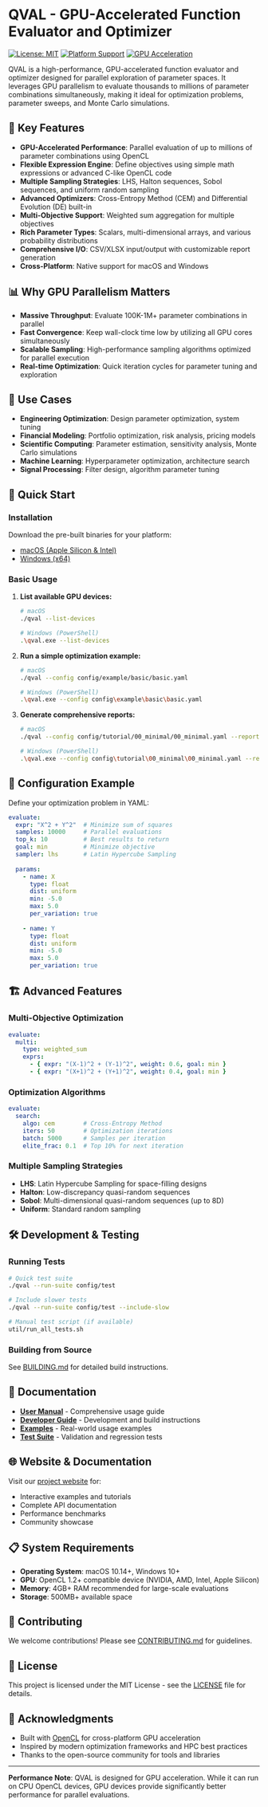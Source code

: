 # QVAL - GPU-Accelerated Function Evaluator and Optimizer

[![License: MIT](https://img.shields.io/badge/License-MIT-yellow.svg)](https://opensource.org/licenses/MIT)
[![Platform Support](https://img.shields.io/badge/platform-macOS%20%7C%20Windows-blue)](https://github.com)
[![GPU Acceleration](https://img.shields.io/badge/acceleration-OpenCL%20GPU-green)](https://www.khronos.org/opencl/)

QVAL is a high-performance, GPU-accelerated function evaluator and optimizer designed for parallel exploration of parameter spaces. It leverages GPU parallelism to evaluate thousands to millions of parameter combinations simultaneously, making it ideal for optimization problems, parameter sweeps, and Monte Carlo simulations.

## 🚀 Key Features

- **GPU-Accelerated Performance**: Parallel evaluation of up to millions of parameter combinations using OpenCL
- **Flexible Expression Engine**: Define objectives using simple math expressions or advanced C-like OpenCL code
- **Multiple Sampling Strategies**: LHS, Halton sequences, Sobol sequences, and uniform random sampling
- **Advanced Optimizers**: Cross-Entropy Method (CEM) and Differential Evolution (DE) built-in
- **Multi-Objective Support**: Weighted sum aggregation for multiple objectives
- **Rich Parameter Types**: Scalars, multi-dimensional arrays, and various probability distributions
- **Comprehensive I/O**: CSV/XLSX input/output with customizable report generation
- **Cross-Platform**: Native support for macOS and Windows

## 📊 Why GPU Parallelism Matters

- **Massive Throughput**: Evaluate 100K-1M+ parameter combinations in parallel
- **Fast Convergence**: Keep wall-clock time low by utilizing all GPU cores simultaneously  
- **Scalable Sampling**: High-performance sampling algorithms optimized for parallel execution
- **Real-time Optimization**: Quick iteration cycles for parameter tuning and exploration

## 🎯 Use Cases

- **Engineering Optimization**: Design parameter optimization, system tuning
- **Financial Modeling**: Portfolio optimization, risk analysis, pricing models
- **Scientific Computing**: Parameter estimation, sensitivity analysis, Monte Carlo simulations
- **Machine Learning**: Hyperparameter optimization, architecture search
- **Signal Processing**: Filter design, algorithm parameter tuning

## 🔧 Quick Start

### Installation
Download the pre-built binaries for your platform:
- [macOS (Apple Silicon & Intel)](https://github.com/mdx1358/qval/releases/latest)
- [Windows (x64)](https://github.com/mdx1358/qval/releases/latest)

### Basic Usage

1. **List available GPU devices:**
   ```bash
   # macOS
   ./qval --list-devices
   
   # Windows (PowerShell)
   .\qval.exe --list-devices
   ```

2. **Run a simple optimization example:**
   ```bash
   # macOS
   ./qval --config config/example/basic/basic.yaml
   
   # Windows (PowerShell)  
   .\qval.exe --config config\example\basic\basic.yaml
   ```

3. **Generate comprehensive reports:**
   ```bash
   # macOS
   ./qval --config config/tutorial/00_minimal/00_minimal.yaml --report txt,md,html
   
   # Windows (PowerShell)
   .\qval.exe --config config\tutorial\00_minimal\00_minimal.yaml --report txt,md,html
   ```

## 📝 Configuration Example

Define your optimization problem in YAML:

```yaml
evaluate:
  expr: "X^2 + Y^2"  # Minimize sum of squares
  samples: 10000     # Parallel evaluations
  top_k: 10          # Best results to return
  goal: min          # Minimize objective
  sampler: lhs       # Latin Hypercube Sampling
  
  params:
    - name: X
      type: float
      dist: uniform
      min: -5.0
      max: 5.0
      per_variation: true
      
    - name: Y  
      type: float
      dist: uniform
      min: -5.0
      max: 5.0
      per_variation: true
```

## 🏗️ Advanced Features

### Multi-Objective Optimization
```yaml
evaluate:
  multi:
    type: weighted_sum
    exprs:
      - { expr: "(X-1)^2 + (Y-1)^2", weight: 0.6, goal: min }
      - { expr: "(X+1)^2 + (Y+1)^2", weight: 0.4, goal: min }
```

### Optimization Algorithms
```yaml
evaluate:
  search:
    algo: cem        # Cross-Entropy Method
    iters: 50        # Optimization iterations
    batch: 5000      # Samples per iteration
    elite_frac: 0.1  # Top 10% for next iteration
```

### Multiple Sampling Strategies
- **LHS**: Latin Hypercube Sampling for space-filling designs
- **Halton**: Low-discrepancy quasi-random sequences
- **Sobol**: Multi-dimensional quasi-random sequences (up to 8D)
- **Uniform**: Standard random sampling

## 🛠️ Development & Testing

### Running Tests
```bash
# Quick test suite
./qval --run-suite config/test

# Include slower tests
./qval --run-suite config/test --include-slow

# Manual test script (if available)
util/run_all_tests.sh
```

### Building from Source
See [BUILDING.md](BUILDING.md) for detailed build instructions.

## 📖 Documentation

- **[User Manual](bin/doc/manual.md)** - Comprehensive usage guide
- **[Developer Guide](bin/doc/dev.md)** - Development and build instructions
- **[Examples](config/example/)** - Real-world usage examples
- **[Test Suite](config/test/)** - Validation and regression tests

## 🌐 Website & Documentation

Visit our [project website](https://mdx1358.github.io/qval/) for:
- Interactive examples and tutorials
- Complete API documentation  
- Performance benchmarks
- Community showcase

## 📋 System Requirements

- **Operating System**: macOS 10.14+, Windows 10+
- **GPU**: OpenCL 1.2+ compatible device (NVIDIA, AMD, Intel, Apple Silicon)
- **Memory**: 4GB+ RAM recommended for large-scale evaluations
- **Storage**: 500MB+ available space

## 🤝 Contributing

We welcome contributions! Please see [CONTRIBUTING.md](CONTRIBUTING.md) for guidelines.

## 📄 License

This project is licensed under the MIT License - see the [LICENSE](LICENSE) file for details.

## 🙏 Acknowledgments

- Built with [OpenCL](https://www.khronos.org/opencl/) for cross-platform GPU acceleration
- Inspired by modern optimization frameworks and HPC best practices
- Thanks to the open-source community for tools and libraries

---

**Performance Note**: QVAL is designed for GPU acceleration. While it can run on CPU OpenCL devices, GPU devices provide significantly better performance for parallel evaluations.
